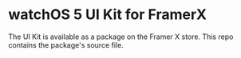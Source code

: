 # watchOS 5 UI Kit for FramerX

The UI Kit is available as a package on the Framer X store. This repo contains the package's source file.
